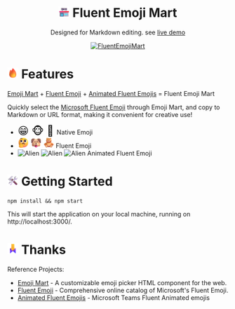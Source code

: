 <div align="center">

# <img src="https://raw.githubusercontent.com/microsoft/fluentui-emoji/main/assets/Convenience store/3D/convenience_store_3d.png" alt="Alien" width="25" height="25" /> Fluent Emoji Mart
Designed for Markdown editing. see <a href="https://fluent-emoji-mart.zqskate.com/">live demo</a>

<a href="https://fluent-emoji-mart.zqskate.com/"><img width="639" alt="FluentEmojiMart" src="https://github.com/user-attachments/assets/bb0ac692-22ae-42c0-9f53-9dad1ae23ea5"></a>

</div>

# <img src="https://raw.githubusercontent.com/microsoft/fluentui-emoji/main/assets/Fire/3D/fire_3d.png" alt="Alien" width="25" height="25" /> Features
[Emoji Mart](https://github.com/missive/emoji-mart) + [Fluent Emoji](https://github.com/xsalazar/fluent-emoji) + [Animated Fluent Emojis](https://github.com/Tarikul-Islam-Anik/Animated-Fluent-Emojis) = Fluent Emoji Mart  


Quickly select the [Microsoft Fluent Emoji](https://github.com/microsoft/fluentui-emoji) through Emoji Mart, and copy to Markdown or URL format, making it convenient for creative use!

- <font size=5>😁 🐵 🎁 </font> Native Emoji
- <img src="https://raw.githubusercontent.com/microsoft/fluentui-emoji/main/assets/Thinking face/3D/thinking_face_3d.png" alt="Alien" width="25" height="25" /> <img src="https://raw.githubusercontent.com/microsoft/fluentui-emoji/main/assets/Dog face/3D/dog_face_3d.png" alt="Alien" width="25" height="25" /> <img src="https://raw.githubusercontent.com/microsoft/fluentui-emoji/main/assets/Teddy bear/3D/teddy_bear_3d.png" alt="Alien" width="25" height="25" /> Fluent Emoji
- <img src="https://raw.githubusercontent.com/Tarikul-Islam-Anik/Animated-Fluent-Emojis/master/Emojis/Smilies/Smiling%20Face%20with%20Heart-Eyes.png" alt="Alien" width="25" height="25" /> <img src="https://raw.githubusercontent.com/Tarikul-Islam-Anik/Animated-Fluent-Emojis/master/Emojis/Animals/Pig%20Face.png" alt="Alien" width="25" height="25" /> <img src="https://raw.githubusercontent.com/Tarikul-Islam-Anik/Animated-Fluent-Emojis/master/Emojis/Activities/Party%20Popper.png" alt="Alien" width="25" height="25" /> Animated Fluent Emoji


# <img src="https://raw.githubusercontent.com/microsoft/fluentui-emoji/main/assets/Hammer and wrench/3D/hammer_and_wrench_3d.png" alt="Alien" width="25" height="25" /> Getting Started
```
npm install && npm start
```
This will start the application on your local machine, running on http://localhost:3000/.

# <img src="https://raw.githubusercontent.com/microsoft/fluentui-emoji/main/assets/Folded hands/Default/3D/folded_hands_3d_default.png" alt="Alien" width="25" height="25" /> Thanks
Reference Projects:
- [Emoji Mart](https://github.com/missive/emoji-mart) - A customizable emoji picker HTML component for the web.
- [Fluent Emoji](https://github.com/xsalazar/fluent-emoji) - Comprehensive online catalog of Microsoft's Fluent Emoji.
- [Animated Fluent Emojis](https://github.com/Tarikul-Islam-Anik/Animated-Fluent-Emojis) - Microsoft Teams Fluent Animated emojis
